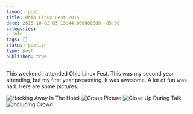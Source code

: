 ```yaml
---
layout: post
title: Ohio Linux Fest 2015
date: 2015-10-02 03:13:44.000000000 -05:00
categories:
- Info
tags: []
status: publish
type: post
published: true
---
```


This weekend I attended Ohio Linux Fest.  This was my second year attending, but my first year presenting.  It was awesome.  A lot of fun was had.  Here are some pictures.

![Hacking Away In The Hotel](/assets/images/hotel-room.jpg "Hacking Away In The Hotel")
![Group Picture](/assets/images/group.jpg "Group Picture")
![Close Up During Talk](/assets/images/close-up-me.jpg "Close Up During Talk")
![Including Crowd](/assets/images/me-distance.jpg "Including Crowd")
